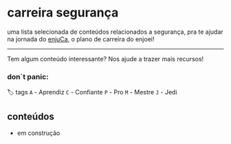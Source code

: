 # carreira segurança

uma lista selecionada de conteúdos relacionados a segurança, pra te ajudar na jornada do [enjuCa](https://enjuca.enjoei.com.br), o plano de carreira do enjoei!

---
Tem algum conteúdo interessante? Nos ajude a trazer mais recursos!

### don´t panic:

:label: tags
`A` - Aprendiz
`C` - Confiante
`P` - Pro
`M` - Mestre
`J` - Jedi

## conteúdos
- em construção